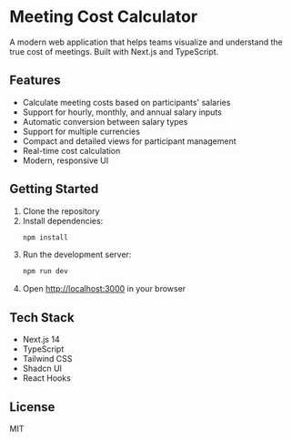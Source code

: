 # Meeting Cost Calculator

A modern web application that helps teams visualize and understand the true cost of meetings. Built with Next.js and TypeScript.

## Features

- Calculate meeting costs based on participants' salaries
- Support for hourly, monthly, and annual salary inputs
- Automatic conversion between salary types
- Support for multiple currencies
- Compact and detailed views for participant management
- Real-time cost calculation
- Modern, responsive UI

## Getting Started

1. Clone the repository
2. Install dependencies:
   ```bash
   npm install
   ```
3. Run the development server:
   ```bash
   npm run dev
   ```
4. Open [http://localhost:3000](http://localhost:3000) in your browser

## Tech Stack

- Next.js 14
- TypeScript
- Tailwind CSS
- Shadcn UI
- React Hooks

## License

MIT

